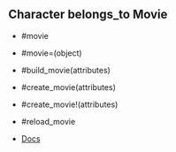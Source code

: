 ## Character belongs_to Movie

- #movie
- #movie=(object)
- #build_movie(attributes)
- #create_movie(attributes)
- #create_movie!(attributes)
- #reload_movie

- [Docs](https://apidock.com/rails/v5.2.3/ActiveRecord/Associations/ClassMethods/belongs_to)